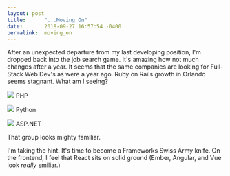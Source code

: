 ```yaml
---
layout: post
title:      "...Moving On"
date:       2018-09-27 16:57:54 -0400
permalink:  moving_on
---
```



After an unexpected departure from my last developing position, I'm dropped back into the job search game. It's amazing how not much changes after a year. It seems that the same companies are looking for Full-Stack Web Dev's as were a year ago. Ruby on Rails growth in Orlando seems stagnant. What am I seeing?

![](https://avatars1.githubusercontent.com/u/25158?s=200&v=4)
PHP

![](https://speckbitx3.s3.amazonaws.com/media/collections/python.jpg)
Python

![](http://www.thexpertinfotech.com/assets/images/art/asp.net-training-overview-xpert-%20infotech.jpg)
ASP.NET

That group looks mighty familiar.

I'm taking the hint. It's time to become a Frameworks Swiss Army knife. On the frontend, I feel that React sits on solid ground (Ember, Angular, and Vue look *really* smiliar.) 


